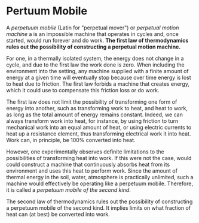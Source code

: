 # Pertuum Mobile

A *perpetuum mobile* (Latin for "perpetual mover") or *perpetual motion machine* a is an impossible machine that operates in cycles and, once started, would run forever and do work. **The first law of thermodynamics rules out the possibility of constructing a perpetual motion machine.**

For one, in a thermally isolated system, the energy does not change in a cycle, and due to the first law the work done is zero. When including the environment into the setting, any machine supplied with a finite amount of energy at a given time will eventually stop because over time energy is lost to heat due to friction. The first law forbids a machine that creates energy, which it could use to compensate this friction loss or do work.

The first law does not limit the possibility of transforming one form of energy into another, such as transforming work to heat, and heat to work, as long as the total amount of energy remains constant. Indeed, we can always transform work into heat, for instance, by using friction to turn mechanical work into an equal amount of heat, or using electric currents to heat up a resistance element, thus transforming electrical work it into heat. Work can, in principle, be 100% converted into heat.

However, one experimentally observes definite limitations to the possibilities of transforming heat into work. If this were not the case, would could construct a machine that continuously absorbs heat from its environment and uses this heat to perform work. Since the amount of thermal energy in the soil, water, atmosphere is practically unlimited, such a machine would effectively be operating like a perpetuum mobile. Therefore, it is called a *perpetuum mobile of the second kind*.

The second law of thermodynamics rules out the possibility of constructing a perpetuum mobile of the second kind. It implies limits on what fraction of heat can (at best) be converted into work.